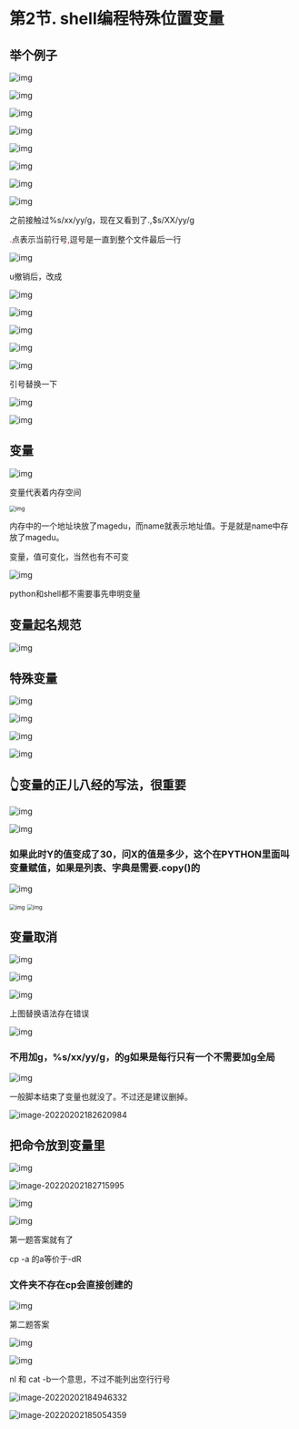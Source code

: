 # 第2节. shell编程特殊位置变量

## 举个例子

![img](2-shell编程特殊位置变量.assets/clip_image002.jpg)

![img](2-shell编程特殊位置变量.assets/clip_image004.jpg)

![img](2-shell编程特殊位置变量.assets/clip_image006.jpg)

![img](2-shell编程特殊位置变量.assets/clip_image008.jpg)

 

![img](2-shell编程特殊位置变量.assets/clip_image010.jpg)

![img](2-shell编程特殊位置变量.assets/clip_image012.jpg)

![img](2-shell编程特殊位置变量.assets/clip_image014.jpg)

![img](2-shell编程特殊位置变量.assets/clip_image016.jpg)

之前接触过%s/xx/yy/g，现在又看到了.,$s/XX/yy/g

<font color=red>.</font>点表示当前行号<font color=red>,</font>逗号是一直到整个文件最后一行

![img](2-shell编程特殊位置变量.assets/clip_image018.jpg)

u撤销后，改成

![img](2-shell编程特殊位置变量.assets/clip_image020.jpg)

![img](2-shell编程特殊位置变量.assets/clip_image022.jpg)

![img](2-shell编程特殊位置变量.assets/clip_image024.jpg)

![img](2-shell编程特殊位置变量.assets/clip_image026.jpg)

![img](2-shell编程特殊位置变量.assets/clip_image028.jpg)

引号替换一下

![img](2-shell编程特殊位置变量.assets/clip_image030.jpg)

![img](2-shell编程特殊位置变量.assets/clip_image032.jpg)

## 变量

![img](2-shell编程特殊位置变量.assets/clip_image034.jpg)

变量代表着内存空间 

<img src="2-shell编程特殊位置变量.assets/clip_image036.jpg" alt="img" style="zoom:67%;" /> 

内存中的一个地址块放了magedu，而name就表示地址值。于是就是name中存放了magedu。



变量，值可变化，当然也有不可变

 

![img](2-shell编程特殊位置变量.assets/clip_image038.jpg)

python和shell都不需要事先申明变量

##  变量起名规范

![img](2-shell编程特殊位置变量.assets/clip_image040.jpg)

##  特殊变量

![img](2-shell编程特殊位置变量.assets/clip_image042.jpg)

![img](2-shell编程特殊位置变量.assets/clip_image044.jpg)

![img](2-shell编程特殊位置变量.assets/clip_image046.jpg)

![img](2-shell编程特殊位置变量.assets/clip_image048.jpg)

##  👆变量的正儿八经的写法，很重要 

![img](2-shell编程特殊位置变量.assets/clip_image050.jpg)

 

![img](2-shell编程特殊位置变量.assets/clip_image052.jpg)

### 如果此时Y的值变成了30，问X的值是多少，这个在PYTHON里面叫变量赋值，如果是列表、字典是需要.copy()的

![img](2-shell编程特殊位置变量.assets/clip_image054.jpg)

<img src="2-shell编程特殊位置变量.assets/clip_image056.jpg" alt="img" style="zoom:67%;" />

<img src="2-shell编程特殊位置变量.assets/clip_image058.jpg" alt="img" style="zoom:67%;" />

##  变量取消

![img](2-shell编程特殊位置变量.assets/clip_image060.jpg)

![img](2-shell编程特殊位置变量.assets/clip_image062.jpg)

![img](2-shell编程特殊位置变量.assets/clip_image064.jpg)

上图替换语法存在错误

![img](2-shell编程特殊位置变量.assets/clip_image066.jpg)

### 不用加g，%s/xx/yy/g，的g如果是每行只有一个不需要加g全局

![img](2-shell编程特殊位置变量.assets/clip_image068.jpg)

一般脚本结束了变量也就没了。不过还是建议删掉。

 

![image-20220202182620984](2-shell编程特殊位置变量.assets/image-20220202182620984.png) 

## 把命令放到变量里

![img](2-shell编程特殊位置变量.assets/clip_image072.jpg)



![image-20220202182715995](2-shell编程特殊位置变量.assets/image-20220202182715995.png)



![img](2-shell编程特殊位置变量.assets/clip_image076.jpg)

![img](2-shell编程特殊位置变量.assets/clip_image078.jpg)

第一题答案就有了

 

 cp -a  的a等价于-dR

### 文件夹不存在cp会直接创建的

![img](2-shell编程特殊位置变量.assets/clip_image080.jpg)

第二题答案

 

![img](2-shell编程特殊位置变量.assets/clip_image081.png)

 

![img](2-shell编程特殊位置变量.assets/clip_image083.jpg)

 

 nl 和 cat -b一个意思，不过不能列出空行行号

 ![image-20220202184946332](2-shell编程特殊位置变量.assets/image-20220202184946332.png) 

![image-20220202185054359](2-shell编程特殊位置变量.assets/image-20220202185054359.png) 

